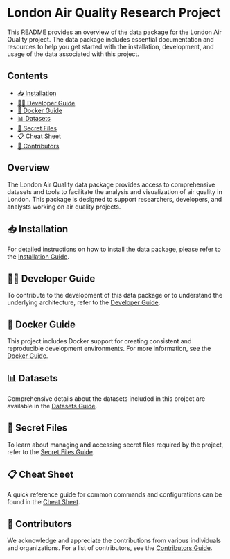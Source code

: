 # London Air Quality Research Project

This README provides an overview of the data package for the London Air Quality project. The data package includes essential documentation and resources to help you get started with the installation, development, and usage of the data associated with this project.

## Contents

- [📥 Installation](installation.md)
- [👨‍💻 Developer Guide](developer.md)
- [🐳 Docker Guide](docker.md)
- [📊 Datasets](datasets.md)
- [🔐 Secret Files](secretfile.md)
- [📋 Cheat Sheet](cheat.md)
- [🙌 Contributors](contributors.md)

## Overview

The London Air Quality data package provides access to comprehensive datasets and tools to facilitate the analysis and visualization of air quality in London. This package is designed to support researchers, developers, and analysts working on air quality projects.

## 📥 Installation

For detailed instructions on how to install the data package, please refer to the [Installation Guide](docs/installation.md).

## 👨‍💻 Developer Guide

To contribute to the development of this data package or to understand the underlying architecture, refer to the [Developer Guide](docs/developer.md).

## 🐳 Docker Guide

This project includes Docker support for creating consistent and reproducible development environments. For more information, see the [Docker Guide](docs/docker.md).

## 📊 Datasets

Comprehensive details about the datasets included in this project are available in the [Datasets Guide](docs/datasets.md).

## 🔐 Secret Files

To learn about managing and accessing secret files required by the project, refer to the [Secret Files Guide](docs/secretfile.md).

## 📋 Cheat Sheet

A quick reference guide for common commands and configurations can be found in the [Cheat Sheet](docs/cheat.md).

## 🙌 Contributors

We acknowledge and appreciate the contributions from various individuals and organizations. For a list of contributors, see the [Contributors Guide](docs/contributors.md).
